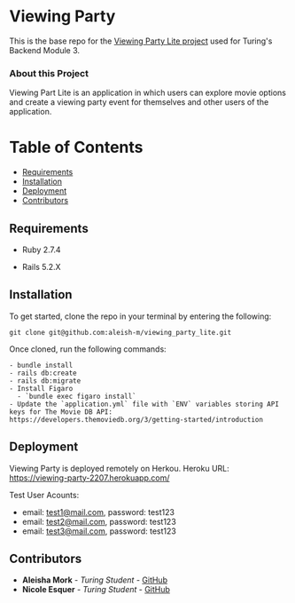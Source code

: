 # Viewing Party

This is the base repo for the [Viewing Party Lite project](https://backend.turing.io/module3/projects/viewing_party_lite) used for Turing's Backend Module 3.

### About this Project

Viewing Part Lite is an application in which users can explore movie options and create a viewing party event for themselves and other users of the application.

# Table of Contents

- [Requirements](https://github.com/aleish-m/viewing_party_lite/blob/main/README.md#requirements)
- [Installation](https://github.com/aleish-m/viewing_party_lite/blob/main/README.md#installation)
- [Deployment](https://github.com/aleish-m/viewing_party_lite/blob/main/README.md#deployment)
- [Contributors](https://github.com/aleish-m/viewing_party_lite/blob/main/README.md#contributors)

## Requirements

- Ruby 2.7.4

- Rails 5.2.X

## Installation

To get started, clone the repo in your terminal by entering the following:
```
git clone git@github.com:aleish-m/viewing_party_lite.git
```

Once cloned, run the following commands:
```
- bundle install
- rails db:create
- rails db:migrate
- Install Figaro
  - `bundle exec figaro install`
- Update the `application.yml` file with `ENV` variables storing API keys for The Movie DB API: https://developers.themoviedb.org/3/getting-started/introduction
```

## Deployment

Viewing Party is deployed remotely on Herkou.
Heroku URL: https://viewing-party-2207.herokuapp.com/

Test User Acounts: 
- email: test1@mail.com, password: test123 
- email: test2@mail.com, password: test123 
- email: test3@mail.com, password: test123 



## Contributors
- **Aleisha Mork** - *Turing Student* - [GitHub](https://github.com/aleish-m)
- **Nicole Esquer** - *Turing Student* - [GitHub](https://github.com/nicole-esquer)

